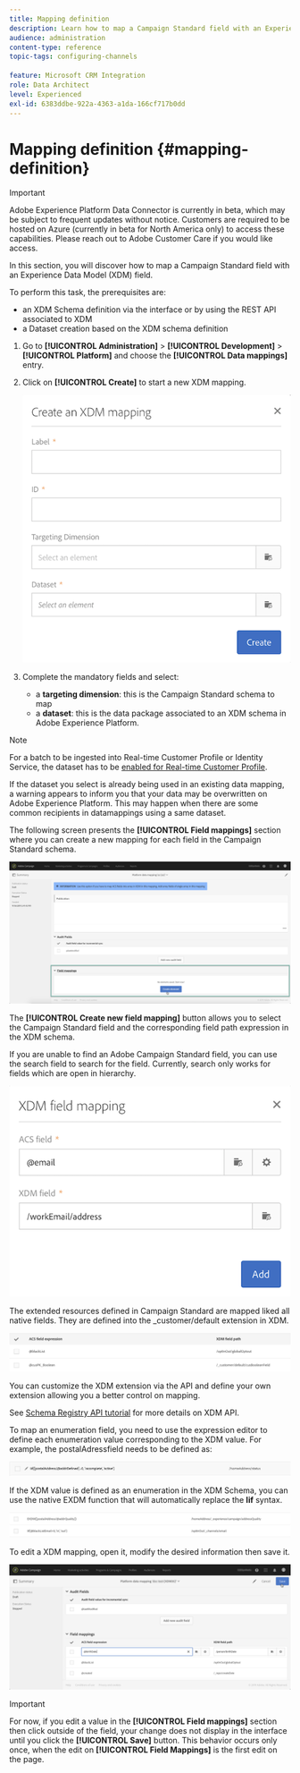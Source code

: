 ```yaml
---
title: Mapping definition
description: Learn how to map a Campaign Standard field with an Experience Data Model (XDM) field.
audience: administration
content-type: reference
topic-tags: configuring-channels

feature: Microsoft CRM Integration
role: Data Architect
level: Experienced
exl-id: 6383ddbe-922a-4363-a1da-166cf717b0dd
---
```

# Mapping definition {#mapping-definition}

>[!IMPORTANT]
>
>Adobe Experience Platform Data Connector is currently in beta, which may be subject to frequent updates without notice. Customers are required to be hosted on Azure (currently in beta for North America only) to access these capabilities. Please reach out to Adobe Customer Care if you would like access.

In this section, you will discover how to map a Campaign Standard field with an Experience Data Model (XDM) field.

To perform this task, the prerequisites are:

* an XDM Schema definition via the interface or by using the REST API associated to XDM
* a Dataset creation based on the XDM schema definition

1. Go to **[!UICONTROL Administration]** > **[!UICONTROL Development]** > **[!UICONTROL Platform]** and choose the **[!UICONTROL Data mappings]** entry.

1. Click on **[!UICONTROL Create]** to start a new XDM mapping.

    ![](assets/aep_createmapping.png)

1. Complete the mandatory fields and select:

    * a **targeting dimension**: this is the Campaign Standard schema to map
    * a **dataset**: this is the data package associated to an XDM schema in Adobe Experience Platform.

>[!NOTE]
>
>For a batch to be ingested into Real-time Customer Profile or Identity Service, the dataset has to be [enabled for Real-time Customer Profile](https://experienceleague.adobe.com/docs/experience-platform/rtcdp/intro/get-started.html).
>
>If the dataset you select is already being used in an existing data mapping, a warning appears to inform you that your data may be overwritten on Adobe Experience Platform. This may happen when there are some common recipients in datamappings using a same dataset.

The following screen presents the **[!UICONTROL Field mappings]** section where you can create a new mapping for each field in the Campaign Standard schema.

![](assets/aep_fieldmappings.png)

The **[!UICONTROL Create new field mapping]** button allows you to select the Campaign Standard field and the corresponding field path expression in the XDM schema.

If you are unable to find an Adobe Campaign Standard field, you can use the search field to search for the field. Currently, search only works for fields which are open in hierarchy.

![](assets/aep_mapfield.png)

The extended resources defined in Campaign Standard are mapped liked all native fields. They are defined into the _customer/default extension in XDM.

![](assets/aep_fieldscusmapping.png)

You can customize the XDM extension via the API and define your own extension allowing you a better control on mapping.

See [Schema Registry API tutorial](https://experienceleague.adobe.com/docs/experience-platform/xdm/api/getting-started.html) for more details on XDM API.

To map an enumeration field, you need to use the expression editor to define each enumeration value corresponding to the XDM value. For example, the postalAdressfield needs to be defined as:

![](assets/aep_enummapping.png)

If the XDM value is defined as an enumeration in the XDM Schema, you can use the native EXDM function that will automatically replace the **lif** syntax.

![](assets/aep_enummappingexdm.png)

To edit a XDM mapping, open it, modify the desired information then save it.

![](assets/aep_editmapping.png)

>[!IMPORTANT]
>
>For now, if you edit a value in the **[!UICONTROL Field mappings]** section then click outside of the field, your change does not display in the interface until you click the **[!UICONTROL Save]** button. This behavior occurs only once, when the edit on **[!UICONTROL Field Mappings]** is the first edit on the page.
